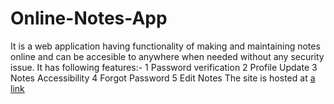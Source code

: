 # Online-Notes-App
It is a web application having functionality of making and maintaining notes online and can be accesible to anywhere 
when needed without any security issue.
It has following features:-
1 Password verification
2 Profile Update
3 Notes Accessibility
4 Forgot Password
5 Edit Notes
The site is hosted at [a link](https://online-notes-app.000webhostapp.com)
